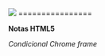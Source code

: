 <img src="http://cymetria.com/images/banner_bucaramanga.png">
================


<b>Notas HTML5</b>

<p style="font-style:italic;">
Condicional Chrome frame
	<!--[if lt IE 7]>
    	<p class="chromeframe">You are using an <strong>outdated</strong> browser. Please <a href="http://browsehappy.com/">upgrade your browser</a> or <a href="http://www.google.com/chromeframe/?redirect=true">activate Google Chrome Frame</a> to improve your experience.</p>
    <![endif]-->
</p>
